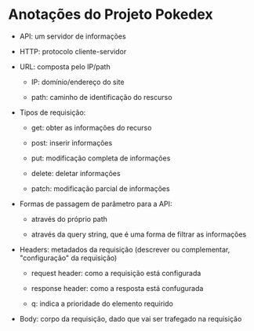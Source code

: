 # Anotações do Projeto Pokedex

- API: um servidor de informações

- HTTP: protocolo cliente-servidor

- URL: composta pelo IP/path
  
  - IP: domínio/endereço do site
  
  - path: caminho de identificação do rescurso

- Tipos de requisição:
  
  - get: obter as informações do recurso
  
  - post: inserir informações
  
  - put: modificação completa de informações
  
  - delete: deletar informações
  
  - patch: modificação parcial de informações

- Formas de passagem de parâmetro para a API:
  
  - através do próprio path
  
  - através da query string, que é uma forma de filtrar as informações

- Headers: metadados da requisição (descrever ou complementar, "configuração" da requisição)
  
  - request header: como a requisição está configurada
  
  - response header:  como a resposta está confugurada
  
  - q: indica a prioridade do elemento requirido

- Body: corpo da requisição, dado que vai ser trafegado na requisição
